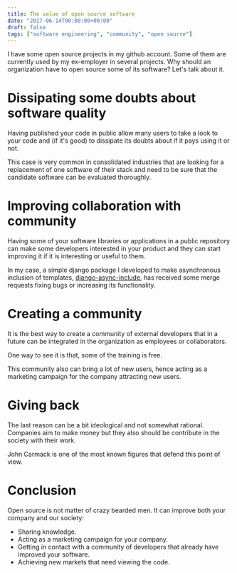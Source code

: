```yaml
---
title: The value of open source software
date: "2017-06-14T00:00:00+00:00"
draft: false
tags: ["software engineering", "community", "open source"]
---
```


I have some open source projects in my github account. Some of them are currently used by my ex-employer in several projects. Why should an organization have to open source some of its software? Let's talk about it.

# Dissipating some doubts about software quality

Having published your code in public allow many users to take a look to your code and (if it's good) to dissipate its doubts about if it pays using it or not.

This case is very common in consolidated industries that are looking for a replacement of one software of their stack and need to be sure that the candidate software can be evaluated thoroughly.
 

# Improving collaboration with community

Having some of your software libraries or applications in a public repository can make some developers interested in your product and they can start improving it if it is interesting or useful to them.

In my case, a simple django package I developed to make asynchronous inclusion of templates, [django-async-include](https://github.com/diegojromerolopez/django-async-include), has received some merge requests fixing bugs or increasing its functionality.

# Creating a community

It is the best way to create a community of external developers that in a future can be integrated in the organization as employees or collaborators.

One way to see it is that, some of the training is free.

This community also can bring a lot of new users, hence acting as a marketing campaign for the company attracting new users.

# Giving back

The last reason can be a bit ideological and not somewhat rational. Companies aim to make money but they also should be contribute in the society with their work.

John Carmack is one of the most known figures that defend this point of view.

# Conclusion

Open source is not matter of crazy bearded men. It can improve both your company and our society:
- Sharing knowledge.
- Acting as a marketing campaign for your company.
- Getting in contact with a community of developers that already have improved your software.
- Achieving new markets that need viewing the code.
